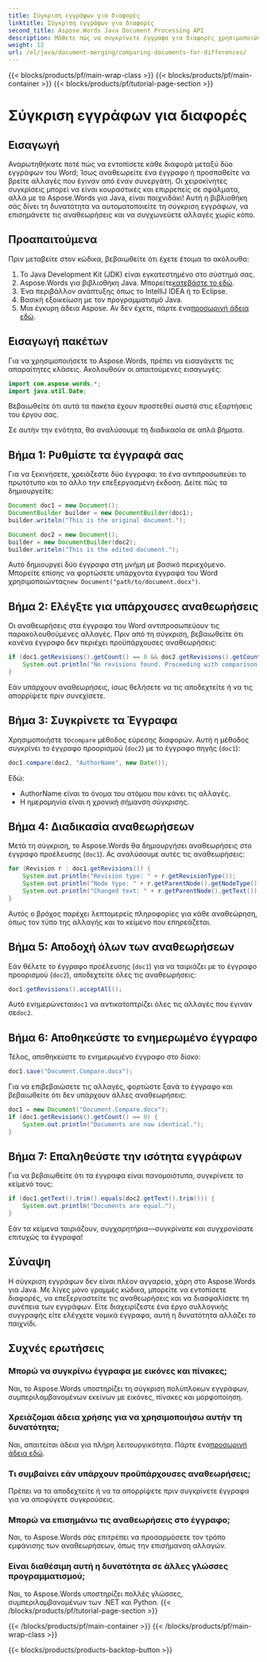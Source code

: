 ```yaml
---
title: Σύγκριση εγγράφων για διαφορές
linktitle: Σύγκριση εγγράφων για διαφορές
second_title: Aspose.Words Java Document Processing API
description: Μάθετε πώς να συγκρίνετε έγγραφα για διαφορές χρησιμοποιώντας το Aspose.Words σε Java. Ο βήμα προς βήμα οδηγός μας διασφαλίζει την ακριβή διαχείριση εγγράφων.
weight: 12
url: /el/java/document-merging/comparing-documents-for-differences/
---
```


{{< blocks/products/pf/main-wrap-class >}}
{{< blocks/products/pf/main-container >}}
{{< blocks/products/pf/tutorial-page-section >}}

# Σύγκριση εγγράφων για διαφορές

## Εισαγωγή

Αναρωτηθήκατε ποτέ πώς να εντοπίσετε κάθε διαφορά μεταξύ δύο εγγράφων του Word; Ίσως αναθεωρείτε ένα έγγραφο ή προσπαθείτε να βρείτε αλλαγές που έγιναν από έναν συνεργάτη. Οι χειροκίνητες συγκρίσεις μπορεί να είναι κουραστικές και επιρρεπείς σε σφάλματα, αλλά με το Aspose.Words για Java, είναι παιχνιδάκι! Αυτή η βιβλιοθήκη σάς δίνει τη δυνατότητα να αυτοματοποιείτε τη σύγκριση εγγράφων, να επισημάνετε τις αναθεωρήσεις και να συγχωνεύετε αλλαγές χωρίς κόπο.

## Προαπαιτούμενα

Πριν μεταβείτε στον κώδικα, βεβαιωθείτε ότι έχετε έτοιμα τα ακόλουθα:  
1. Το Java Development Kit (JDK) είναι εγκατεστημένο στο σύστημά σας.  
2.  Aspose.Words για βιβλιοθήκη Java. Μπορείτε[κατεβάστε το εδώ](https://releases.aspose.com/words/java/).  
3. Ένα περιβάλλον ανάπτυξης όπως το IntelliJ IDEA ή το Eclipse.  
4. Βασική εξοικείωση με τον προγραμματισμό Java.  
5.  Μια έγκυρη άδεια Aspose. Αν δεν έχετε, πάρτε ένα[προσωρινή άδεια εδώ](https://purchase.aspose.com/temporary-license/).

## Εισαγωγή πακέτων

Για να χρησιμοποιήσετε το Aspose.Words, πρέπει να εισαγάγετε τις απαραίτητες κλάσεις. Ακολουθούν οι απαιτούμενες εισαγωγές:

```java
import com.aspose.words.*;
import java.util.Date;
```

Βεβαιωθείτε ότι αυτά τα πακέτα έχουν προστεθεί σωστά στις εξαρτήσεις του έργου σας.


Σε αυτήν την ενότητα, θα αναλύσουμε τη διαδικασία σε απλά βήματα.


## Βήμα 1: Ρυθμίστε τα έγγραφά σας

Για να ξεκινήσετε, χρειάζεστε δύο έγγραφα: το ένα αντιπροσωπεύει το πρωτότυπο και το άλλο την επεξεργασμένη έκδοση. Δείτε πώς τα δημιουργείτε:

```java
Document doc1 = new Document();
DocumentBuilder builder = new DocumentBuilder(doc1);
builder.writeln("This is the original document.");

Document doc2 = new Document();
builder = new DocumentBuilder(doc2);
builder.writeln("This is the edited document.");
```

 Αυτό δημιουργεί δύο έγγραφα στη μνήμη με βασικό περιεχόμενο. Μπορείτε επίσης να φορτώσετε υπάρχοντα έγγραφα του Word χρησιμοποιώντας`new Document("path/to/document.docx")`.


## Βήμα 2: Ελέγξτε για υπάρχουσες αναθεωρήσεις

Οι αναθεωρήσεις στα έγγραφα του Word αντιπροσωπεύουν τις παρακολουθούμενες αλλαγές. Πριν από τη σύγκριση, βεβαιωθείτε ότι κανένα έγγραφο δεν περιέχει προϋπάρχουσες αναθεωρήσεις:

```java
if (doc1.getRevisions().getCount() == 0 && doc2.getRevisions().getCount() == 0) {
    System.out.println("No revisions found. Proceeding with comparison...");
}
```

Εάν υπάρχουν αναθεωρήσεις, ίσως θελήσετε να τις αποδεχτείτε ή να τις απορρίψετε πριν συνεχίσετε.


## Βήμα 3: Συγκρίνετε τα Έγγραφα

 Χρησιμοποιήστε το`compare` μέθοδος εύρεσης διαφορών. Αυτή η μέθοδος συγκρίνει το έγγραφο προορισμού (`doc2`) με το έγγραφο πηγής (`doc1`):

```java
doc1.compare(doc2, "AuthorName", new Date());
```

Εδώ:
- AuthorName είναι το όνομα του ατόμου που κάνει τις αλλαγές.
- Η ημερομηνία είναι η χρονική σήμανση σύγκρισης.


## Βήμα 4: Διαδικασία αναθεωρήσεων

Μετά τη σύγκριση, το Aspose.Words θα δημιουργήσει αναθεωρήσεις στο έγγραφο προέλευσης (`doc1`). Ας αναλύσουμε αυτές τις αναθεωρήσεις:

```java
for (Revision r : doc1.getRevisions()) {
    System.out.println("Revision type: " + r.getRevisionType());
    System.out.println("Node type: " + r.getParentNode().getNodeType());
    System.out.println("Changed text: " + r.getParentNode().getText());
}
```

Αυτός ο βρόχος παρέχει λεπτομερείς πληροφορίες για κάθε αναθεώρηση, όπως τον τύπο της αλλαγής και το κείμενο που επηρεάζεται.


## Βήμα 5: Αποδοχή όλων των αναθεωρήσεων

Εάν θέλετε το έγγραφο προέλευσης (`doc1`) για να ταιριάζει με το έγγραφο προορισμού (`doc2`), αποδεχτείτε όλες τις αναθεωρήσεις:

```java
doc1.getRevisions().acceptAll();
```

 Αυτό ενημερώνεται`doc1` να αντικατοπτρίζει όλες τις αλλαγές που έγιναν σε`doc2`.


## Βήμα 6: Αποθηκεύστε το ενημερωμένο έγγραφο

Τέλος, αποθηκεύστε το ενημερωμένο έγγραφο στο δίσκο:

```java
doc1.save("Document.Compare.docx");
```

Για να επιβεβαιώσετε τις αλλαγές, φορτώστε ξανά το έγγραφο και βεβαιωθείτε ότι δεν υπάρχουν άλλες αναθεωρήσεις:

```java
doc1 = new Document("Document.Compare.docx");
if (doc1.getRevisions().getCount() == 0) {
    System.out.println("Documents are now identical.");
}
```


## Βήμα 7: Επαληθεύστε την ισότητα εγγράφων

Για να βεβαιωθείτε ότι τα έγγραφα είναι πανομοιότυπα, συγκρίνετε το κείμενό τους:

```java
if (doc1.getText().trim().equals(doc2.getText().trim())) {
    System.out.println("Documents are equal.");
}
```

Εάν τα κείμενα ταιριάζουν, συγχαρητήρια—συγκρίνατε και συγχρονίσατε επιτυχώς τα έγγραφα!


## Σύναψη

Η σύγκριση εγγράφων δεν είναι πλέον αγγαρεία, χάρη στο Aspose.Words για Java. Με λίγες μόνο γραμμές κώδικα, μπορείτε να εντοπίσετε διαφορές, να επεξεργαστείτε τις αναθεωρήσεις και να διασφαλίσετε τη συνέπεια των εγγράφων. Είτε διαχειρίζεστε ένα έργο συλλογικής συγγραφής είτε ελέγχετε νομικά έγγραφα, αυτή η δυνατότητα αλλάζει το παιχνίδι.

## Συχνές ερωτήσεις

### Μπορώ να συγκρίνω έγγραφα με εικόνες και πίνακες;  
Ναι, το Aspose.Words υποστηρίζει τη σύγκριση πολύπλοκων εγγράφων, συμπεριλαμβανομένων εκείνων με εικόνες, πίνακες και μορφοποίηση.

### Χρειάζομαι άδεια χρήσης για να χρησιμοποιήσω αυτήν τη δυνατότητα;  
 Ναι, απαιτείται άδεια για πλήρη λειτουργικότητα. Πάρτε ένα[προσωρινή άδεια εδώ](https://purchase.aspose.com/temporary-license/).

### Τι συμβαίνει εάν υπάρχουν προϋπάρχουσες αναθεωρήσεις;  
Πρέπει να τα αποδεχτείτε ή να τα απορρίψετε πριν συγκρίνετε έγγραφα για να αποφύγετε συγκρούσεις.

### Μπορώ να επισημάνω τις αναθεωρήσεις στο έγγραφο;  
Ναι, το Aspose.Words σάς επιτρέπει να προσαρμόσετε τον τρόπο εμφάνισης των αναθεωρήσεων, όπως την επισήμανση αλλαγών.

### Είναι διαθέσιμη αυτή η δυνατότητα σε άλλες γλώσσες προγραμματισμού;  
Ναι, το Aspose.Words υποστηρίζει πολλές γλώσσες, συμπεριλαμβανομένων των .NET και Python.
{{< /blocks/products/pf/tutorial-page-section >}}

{{< /blocks/products/pf/main-container >}}
{{< /blocks/products/pf/main-wrap-class >}}

{{< blocks/products/products-backtop-button >}}
